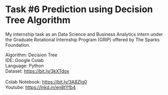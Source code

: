 # Task #6 Prediction using Decision Tree Algorithm

My internship task as an Data Science and Business Analytics intern under the Graduate Rotational Internship Program (GRIP) offered by The Sparks Foundation.

Algorithm: Decision Tree<br>
IDE: Google Colab<br>
Language: Python<br>
Dataset: https://bit.ly/3kXTdox<br>
<br>
Colab Notebook: https://bit.ly/3A8ZIg0<br>
Youtube: https://lnkd.in/en8tYfb4<br>
